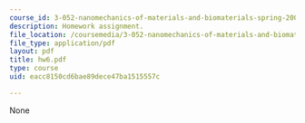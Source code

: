 ```yaml
---
course_id: 3-052-nanomechanics-of-materials-and-biomaterials-spring-2007
description: Homework assignment.
file_location: /coursemedia/3-052-nanomechanics-of-materials-and-biomaterials-spring-2007/eacc8150cd6bae89dece47ba1515557c_hw6.pdf
file_type: application/pdf
layout: pdf
title: hw6.pdf
type: course
uid: eacc8150cd6bae89dece47ba1515557c

---
```

None